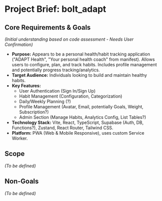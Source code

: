# Project Brief: bolt_adapt

## Core Requirements & Goals

*(Initial understanding based on code assessment - Needs User Confirmation)*

- **Purpose:** Appears to be a personal health/habit tracking application ("ADAPT Health", "Your personal health coach" from manifest). Allows users to configure, plan, and track habits. Includes profile management and potentially progress tracking/analytics.
- **Target Audience:** Individuals looking to build and maintain healthy habits.
- **Key Features:**
    - User Authentication (Sign In/Sign Up)
    - Habit Management (Configuration, Categorization)
    - Daily/Weekly Planning (?)
    - Profile Management (Avatar, Email, potentially Goals, Weight, Subscription?)
    - Admin Section (Manage Habits, Analytics Config, List Tables?)
- **Technology Stack:** Vite, React, TypeScript, Supabase (Auth, DB, Functions?), Zustand, React Router, Tailwind CSS.
- **Platform:** PWA (Web & Mobile Responsive), uses custom Service Worker.

## Scope

*(To be defined)*

## Non-Goals

*(To be defined)*
